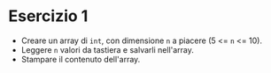 # Esercizio 1

* Creare un array di `int`, con dimensione `n` a piacere (5 <= `n` <= 10).
* Leggere `n` valori da tastiera e salvarli nell'array.
* Stampare il contenuto dell'array.